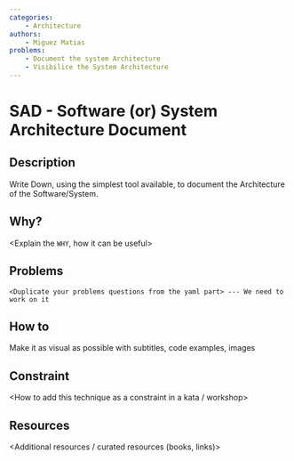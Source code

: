 ```yaml
---
categories:
    - Architecture
authors:
    - Miguez Matias
problems: 
    - Document the system Architecture
    - Visibilice the System Architecture
---
```


# SAD - Software (or) System Architecture Document
## Description
Write Down, using the simplest tool available, to document the Architecture of the Software/System.

## Why?
<Explain the `WHY`, how it can be useful>

## Problems
    <Duplicate your problems questions from the yaml part> --- We need to work on it

## How to
<Explain how to start>
Make it as visual as possible with subtitles, code examples, images

## Constraint
<How to add this technique as a constraint in a kata / workshop>

## Resources
<Additional resources / curated resources (books, links)>
